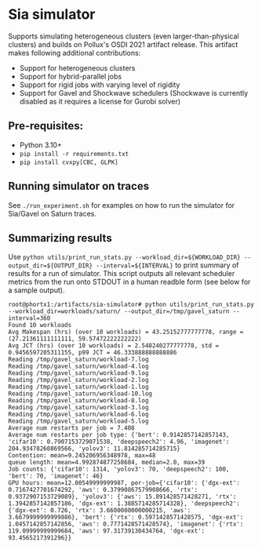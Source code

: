 # Sia simulator
Supports simulating heterogeneous clusters (even larger-than-physical clusters) and builds on Pollux's OSDI 2021 artifact release. This artifact makes following additional contributions:
- Support for heterogeneous clusters
- Support for hybrid-parallel jobs
- Support for rigid jobs with varying level of rigidity
- Support for Gavel and Shockwave schedulers (Shockwave is currently disabled as it requires a license for Gurobi solver)


## Pre-requisites:
- Python 3.10+
- `pip install -r requirements.txt`
- `pip install cvxpy[CBC, GLPK]`

## Running simulator on traces
See `./run_experiment.sh` for examples on how to run the simulator for Sia/Gavel on Saturn traces.

## Summarizing results
Use `python utils/print_run_stats.py --workload_dir=${WORKLOAD_DIR} --output_dir=${OUTPUT_DIR} --interval=${INTERVAL}` to print summary of results for a run of simulator. This script outputs all relevant scheduler metrics from the run onto STDOUT in a human readble form (see below for a sample output).
```
root@phortx1:/artifacts/sia-simulator# python utils/print_run_stats.py --workload_dir=workloads/saturn/ --output_dir=/tmp/gavel_saturn --interval=360
Found 10 workloads
Avg Makespan (hrs) (over 10 workloads) = 43.25152777777778, range = (27.21361111111111, 59.57472222222222)
Avg JCT (hrs) (over 10 workloads) = 2.548240277777778, std = 0.9456597205311155, p99 JCT = 46.333888888888886
Reading /tmp/gavel_saturn/workload-7.log
Reading /tmp/gavel_saturn/workload-4.log
Reading /tmp/gavel_saturn/workload-9.log
Reading /tmp/gavel_saturn/workload-2.log
Reading /tmp/gavel_saturn/workload-1.log
Reading /tmp/gavel_saturn/workload-10.log
Reading /tmp/gavel_saturn/workload-8.log
Reading /tmp/gavel_saturn/workload-3.log
Reading /tmp/gavel_saturn/workload-6.log
Reading /tmp/gavel_saturn/workload-5.log
Average num restarts per job = 7.408
Average num restarts per job type: {'bert': 0.9142857142857143, 'cifar10': 0.7907153729071538, 'deepspeech2': 4.96, 'imagenet': 204.93478260869566, 'yolov3': 11.814285714285715}
Contention: mean=9.245206956348978, max=48
queue length: mean=4.992874877258684, median=2.0, max=39
Job counts: {'cifar10': 1314, 'yolov3': 70, 'deepspeech2': 100, 'bert': 70, 'imagenet': 46}
GPU hours: mean=12.00549999999987, per-job={'cifar10': {'dgx-ext': 0.7167427701674292, 'aws': 0.37990867579908666, 'rtx': 0.9372907153729089}, 'yolov3': {'aws': 15.891428571428271, 'rtx': 1.3942857142857186, 'dgx-ext': 1.3885714285714328}, 'deepspeech2': {'dgx-ext': 0.726, 'rtx': 3.6600000000000215, 'aws': 3.6679999999999886}, 'bert': {'rtx': 0.5971428571428575, 'dgx-ext': 1.0457142857142856, 'aws': 0.7771428571428574}, 'imagenet': {'rtx': 119.09999999999684, 'aws': 97.31739130434764, 'dgx-ext': 93.4565217391296}}
```